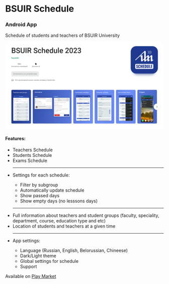 # BSUIR Schedule
<h3>Android App</h3>

<span>Schedule of students and teachers of BSUIR University</span>

<div style="border-radius: 10px; overflow: hidden;">
<img src="readme-source/application-google-play-screen.png" style="border-radius: 10px; overflow: hidden;" alt="google play screen" />
</div>

<h4>Features:</h4>
<ul>
  <li>Teachers Schedule</li>
  <li>Students Schedule</li>
  <li>Exams Schedule</li>
  <hr />
  <li>Settings for each schedule:</li>
  <ul>
    <li>Filter by subgroup</li>
    <li>Automatically update schedule</li>
    <li>Show passed days</li>
    <li>Show empty days (no lesssons days)</li>
  </ul>
  <hr />
  <li>Full information about teachers and student groups (faculty, speciality, department, course, education type and etc)</li>
  <li>Location of students and teachers at a given time</li>
  <hr />
  <li>App settings:</li>
  <ul>
    <li>Language (Russian, English, Belorussian, Chineese)</li>
    <li>Dark/Light theme</li>
    <li>Global settings for schedule</li>
    <li>Support</li>
  </ul>
</ul>


Available on <a href="https://play.google.com/store/apps/details?id=com.bsuir.bsuirschedule">Play Market</a>
